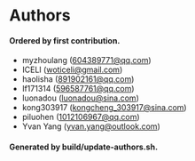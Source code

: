 # Authors

#### Ordered by first contribution.

- myzhoulang (604389771@qq.com)
- ICELI (woticeli@gmail.com)
- haolisha (891902161@qq.com)
- lf171314 (596587761@qq.com)
- luonadou (luonadou@sina.com)
- kong303917 (kongcheng_303917@sina.com)
- piluohen (1012106967@qq.com)
- Yvan Yang (yvan.yang@outlook.com)

#### Generated by build/update-authors.sh.
